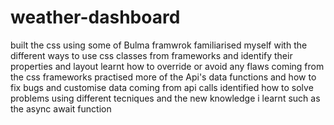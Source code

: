 # weather-dashboard
built the css using some of Bulma framwrok 
familiarised myself with the different ways to use css classes from frameworks and identify their properties and layout 
learnt how to override or avoid any flaws coming from the css frameworks 
practised more of the Api's data functions and how to fix bugs and customise data coming from api calls
identified how to solve problems using different tecniques and the new knowledge i learnt such as the async await function
